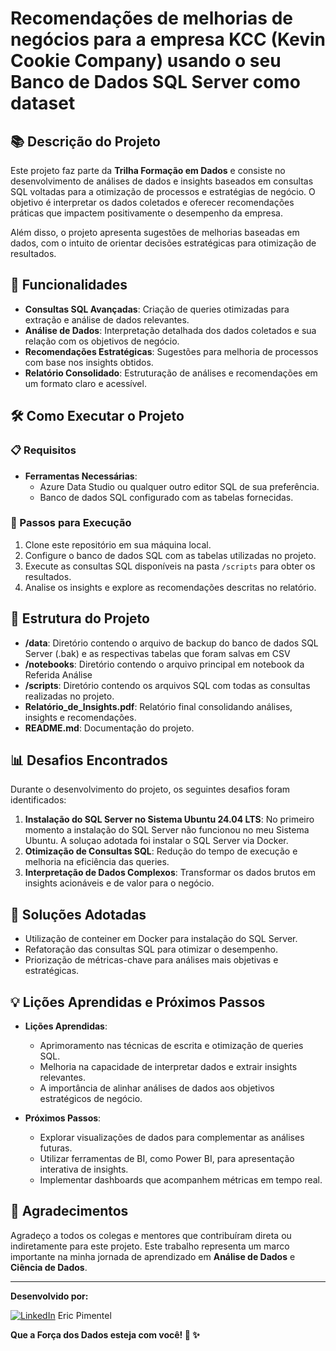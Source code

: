# Recomendações de melhorias de negócios para a empresa KCC (Kevin Cookie Company) usando o seu Banco de Dados SQL Server como dataset

## 📚 Descrição do Projeto
Este projeto faz parte da **Trilha Formação em Dados** e consiste no desenvolvimento de análises de dados e insights baseados em consultas SQL voltadas para a otimização de processos e estratégias de negócio. O objetivo é interpretar os dados coletados e oferecer recomendações práticas que impactem positivamente o desempenho da empresa.  

Além disso, o projeto apresenta sugestões de melhorias baseadas em dados, com o intuito de orientar decisões estratégicas para otimização de resultados.  

## 🚀 Funcionalidades
- **Consultas SQL Avançadas**: Criação de queries otimizadas para extração e análise de dados relevantes.  
- **Análise de Dados**: Interpretação detalhada dos dados coletados e sua relação com os objetivos de negócio.  
- **Recomendações Estratégicas**: Sugestões para melhoria de processos com base nos insights obtidos.  
- **Relatório Consolidado**: Estruturação de análises e recomendações em um formato claro e acessível.  

## 🛠️ Como Executar o Projeto
### 📋 Requisitos
- **Ferramentas Necessárias**:  
  - Azure Data Studio ou qualquer outro editor SQL de sua preferência.
  - Banco de dados SQL configurado com as tabelas fornecidas.  

### 🔧 Passos para Execução
1. Clone este repositório em sua máquina local.
2. Configure o banco de dados SQL com as tabelas utilizadas no projeto.
3. Execute as consultas SQL disponíveis na pasta `/scripts` para obter os resultados.
4. Analise os insights e explore as recomendações descritas no relatório.

## 📂 Estrutura do Projeto
- **/data**: Diretório contendo o arquivo de backup do banco de dados SQL Server (.bak) e as respectivas tabelas que foram salvas em CSV
- **/notebooks**: Diretório contendo o arquivo principal em notebook da Referida Análise 
- **/scripts**: Diretório contendo os arquivos SQL com todas as consultas realizadas no projeto.
- **Relatório_de_Insights.pdf**: Relatório final consolidando análises, insights e recomendações.
- **README.md**: Documentação do projeto.

## 📊 Desafios Encontrados
Durante o desenvolvimento do projeto, os seguintes desafios foram identificados:  
1. **Instalação do SQL Server no Sistema Ubuntu 24.04 LTS**: No primeiro momento a instalação do SQL Server não funcionou no meu Sistema Ubuntu. A soluçao adotada foi instalar o SQL Server via Docker.  
2. **Otimização de Consultas SQL**: Redução do tempo de execução e melhoria na eficiência das queries.  
3. **Interpretação de Dados Complexos**: Transformar os dados brutos em insights acionáveis e de valor para o negócio.  

## 🧩 Soluções Adotadas
- Utilização de conteiner em Docker para instalação do SQL Server.  
- Refatoração das consultas SQL para otimizar o desempenho.  
- Priorização de métricas-chave para análises mais objetivas e estratégicas.  

## 💡 Lições Aprendidas e Próximos Passos
- **Lições Aprendidas**:
  - Aprimoramento nas técnicas de escrita e otimização de queries SQL.
  - Melhoria na capacidade de interpretar dados e extrair insights relevantes.
  - A importância de alinhar análises de dados aos objetivos estratégicos de negócio.  

- **Próximos Passos**:
  - Explorar visualizações de dados para complementar as análises futuras.
  - Utilizar ferramentas de BI, como Power BI, para apresentação interativa de insights.
  - Implementar dashboards que acompanhem métricas em tempo real.

## 🤝 Agradecimentos
Agradeço a todos os colegas e mentores que contribuíram direta ou indiretamente para este projeto. Este trabalho representa um marco importante na minha jornada de aprendizado em **Análise de Dados** e **Ciência de Dados**.  

---

**Desenvolvido por:**

[![LinkedIn](https://img.shields.io/badge/LinkedIn-0077B5?style=for-the-badge&logo=linkedin&logoColor=white)](https://www.linkedin.com/in/eric-np-santos/) Eric Pimentel 

**Que a Força dos Dados esteja com você! 🚀 ✨** 
